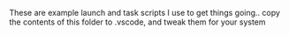 These are example launch and task scripts I use to get things going..
copy the contents of this folder to .vscode, and tweak them for your system
